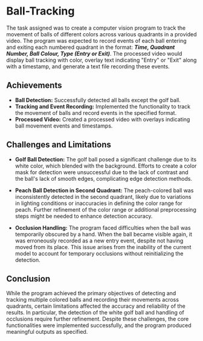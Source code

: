 # Ball-Tracking
The task assigned was to create a computer vision program to track the movement of balls of different colors across various quadrants in a provided video. The program was expected to record events of each ball entering and exiting each numbered quadrant in the format: ***Time, Quadrant Number, Ball Colour, Type (Entry or Exit)***. The processed video would display ball tracking with color, overlay text indicating "Entry" or "Exit" along with a timestamp, and generate a text file recording these events.

## Achievements
* **Ball Detection:** Successfully detected all balls except the golf ball.
* **Tracking and Event Recording:** Implemented the functionality to track the movement of balls and record events in the specified format.
* **Processed Video:** Created a processed video with overlays indicating ball movement events and timestamps.

## Challenges and Limitations
* **Golf Ball Detection:** The golf ball posed a significant challenge due to its white color, which blended with the background. Efforts to create a color mask for detection were unsuccessful due to the lack of contrast and the ball's lack of smooth edges, complicating edge detection methods.

* **Peach Ball Detection in Second Quadrant:** The peach-colored ball was inconsistently detected in the second quadrant, likely due to variations in lighting conditions or inaccuracies in defining the color range for peach. Further refinement of the color range or additional preprocessing steps might be needed to enhance detection accuracy.

* **Occlusion Handling:** The program faced difficulties when the ball was temporarily obscured by a hand. When the ball became visible again, it was erroneously recorded as a new entry event, despite not having moved from its place. This issue arises from the inability of the current model to account for temporary occlusions without reinitializing the detection.

## Conclusion

While the program achieved the primary objectives of detecting and tracking multiple colored balls and recording their movements across quadrants, certain limitations affected the accuracy and reliability of the results. In particular, the detection of the white golf ball and handling of occlusions require further refinement. Despite these challenges, the core functionalities were implemented successfully, and the program produced meaningful outputs as specified.
